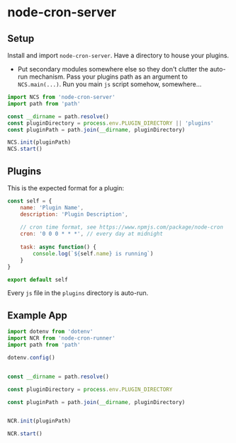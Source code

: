 # node-cron-server

## Setup

Install and import `node-cron-server`.
Have a directory to house your plugins.
- Put secondary modules somewhere else so they don't clutter the auto-run mechanism.
Pass your plugins path as an argument to `NCS.main(...)`.
Run you main `js` script somehow, somewhere...


```javascript
import NCS from 'node-cron-server'
import path from 'path'

const __dirname = path.resolve()
const pluginDirectory = process.env.PLUGIN_DIRECTORY || 'plugins'
const pluginPath = path.join(__dirname, pluginDirectory)

NCS.init(pluginPath)
NCS.start()
```


## Plugins

This is the expected format for a plugin:

```javascript
const self = {
    name: 'Plugin Name',
    description: 'Plugin Description',
    
    // cron time format, see https://www.npmjs.com/package/node-cron
    cron: '0 0 0 * * *', // every day at midnight
    
    task: async function() {
        console.log(`${self.name} is running`)
    }
}

export default self
```

Every `js` file in the `plugins` directory is auto-run.


## Example App

```javascript
import dotenv from 'dotenv'
import NCR from 'node-cron-runner'
import path from 'path'

dotenv.config()


const __dirname = path.resolve()

const pluginDirectory = process.env.PLUGIN_DIRECTORY

const pluginPath = path.join(__dirname, pluginDirectory)


NCR.init(pluginPath)

NCR.start()
```
